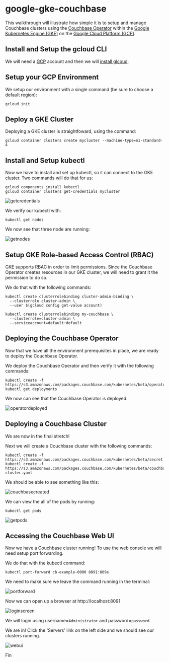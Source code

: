 # google-gke-couchbase

This walkthrough will illustrate how simple it is to setup and manage Couchbase clusters using the [Couchbase Operator](https://blog.couchbase.com/introducing-couchbase-operator/) within the [Google Kubernetes Engine (GKE)](https://cloud.google.com/kubernetes-engine/) on the [Google Cloud Platform (GCP)](https://cloud.google.com/sdk/). 

## Install and Setup the gcloud CLI

We will need a [GCP](https://cloud.google.com/sdk/) account and then we will [install glcoud](https://cloud.google.com/sdk/).

## Setup your GCP Environment
We setup our environment with a single command (be sure to choose a default region):

    gcloud init

## Deploy a GKE Cluster
Deploying a GKE cluster is straightfoward, using the command:

    gcloud container clusters create mycluster --machine-type=n1-standard-4    

## Install and Setup kubectl

Now we have to install and set up kubectl, so it can connect to the GKE cluster. Two commands will do that for us:

    gcloud components install kubectl
    gcloud container clusters get-credentials mycluster

![getcredentials](/images/GKE_get_credentials.png)

We verify our kubectl with:

    kubectl get nodes

We now see that three node are running:

![getnodes](/images/GKE_getnodes.png)

## Setup GKE Role-based Access Control (RBAC)
GKE supports RBAC in order to limit permissions.  Since the Couchbase Operator creates resources in our GKE cluster, we will need to grant it the permission to do so.  

We do that with the following commands:

    kubectl create clusterrolebinding cluster-admin-binding \
      --clusterrole cluster-admin \
      --user $(gcloud config get-value account)

    kubectl create clusterrolebinding my-couchbase \
      --clusterrole=cluster-admin \
      --serviceaccount=default:default

## Deploying the Couchbase Operator

Now that we have all the environment prerequisites in place, we are ready to deploy the Couchbase Operator.

We deploy the Couchbase Operator and then verify it with the following commands:

    kubectl create -f https://s3.amazonaws.com/packages.couchbase.com/kubernetes/beta/operator.yaml
    kubectl get deployments

We now can see that the Couchbase Operator is deployed.

![operatordeployed](/images/GKE_operator_get_deployments.png)

## Deploying a Couchbase Cluster

We are now in the final stretch!

Next we will create a Couchbase cluster with the following commands:

    kubectl create -f https://s3.amazonaws.com/packages.couchbase.com/kubernetes/beta/secret.yaml
    kubectl create -f https://s3.amazonaws.com/packages.couchbase.com/kubernetes/beta/couchbase-cluster.yaml

We should be able to see something like this:

![couchbasecreated](/images/GKE_cluster_created.png)

We can view the all of the pods by running:

    kubectl get pods

![getpods](/images/GKE_get_pods.png)

## Accessing the Couchbase Web UI

Now we have a Couchbase cluster running!
To use the web console we will need setup port forwarding.  

We do that with the kubectl command:

    kubectl port-forward cb-example-0000 8091:809e

We need to make sure we leave the command running in the terminal:

![portforward](/images/GKE_port_forward.png)

Now we can open up a browser at http://localhost:8091

![loginscreen](/images/GKE_loginscreen.png)

We will login using username=`Administrator` and password=`password`.  

We are in! Click the 'Servers' link on the left side and we should see our clusters running.

![webui](/images/GKE_webui.png)

Fin
